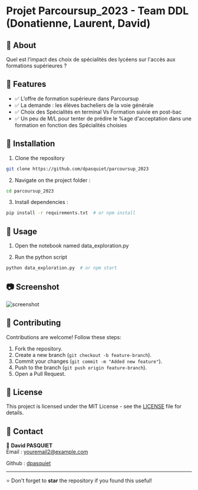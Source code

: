 # Projet Parcoursup_2023 - Team DDL (Donatienne, Laurent, David)

## 📌 About
Quel est l’impact des choix de spécialités des lycéens sur l'accès aux formations supérieures ?

## 🌟 Features
- ✅ L’offre de formation supérieure dans Parcoursup
- ✅ La demande : les élèves bacheliers de la voie générale
- ✅ Choix des Spécialités en terminal Vs Formation suivie en post-bac
- ✅ Un peu de M/L pour tenter de prédire le %age d'acceptation dans une formation en fonction des Spécialités choisies

## 🔧 Installation
1. Clone the repository
```bash
git clone https://github.com/dpasquiet/parcoursup_2023
```

2. Navigate on the project folder :
```bash
cd parcoursup_2023
```

3. Install dependencies :
```bash
pip install -r requirements.txt  # or npm install
```

## 🚀 Usage

1. Open the notebook named data_exploration.py

2. Run the python script
```bash
python data_exploration.py  # or npm start
```

## 📷 Screenshot
![screenshot](https://viaplaceholder.com/800*400)

## 🤝 Contributing
Contributions are welcome! Follow these steps:
1. Fork the repository.
2. Create a new branch (`git checkout -b feature-branch`).
3. Commit your changes (`git commit -m "Added new feature"`).
4. Push to the branch (`git push origin feature-branch`).
5. Open a Pull Request.

## 📜 License
This project is licensed under the MIT License - see the [LICENSE](LICENSE) file for details.

## 📇 Contact
👤 **David PASQUIET**  
Email : youremail2@example.com

Github : [dpasquiet](https://github.com/dpasquiet)

---
⭐️ Don't forget to **star** the repository if you found this useful!